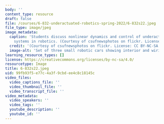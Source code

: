 ```yaml
---
body: ''
content_type: resource
draft: false
file: /courses/6-832-underactuated-robotics-spring-2022/6-832s22.jpeg
file_type: image/jpeg
image_metadata:
  caption: 'Students discuss nonlinear dynamics and control of underactuated mechanical
    systems in robotics. (Courtesy of csufnewsphotos on flickr. License: CC BY-NC-SA.)'
  credit: '(Courtesy of csufnewsphotos on flickr. License: CC BY-NC-SA.)'
  image-alt: 'Set of three small robotic cars showing interior and wiring. '
learning_resource_types: []
license: https://creativecommons.org/licenses/by-nc-sa/4.0/
resourcetype: Image
title: 6-832s22.jpeg
uid: 99fb93f5-e77c-4a3f-9cbd-ee4c8c18145c
video_files:
  video_captions_file: ''
  video_thumbnail_file: ''
  video_transcript_file: ''
video_metadata:
  video_speakers: ''
  video_tags: ''
  youtube_description: ''
  youtube_id: ''
---
```

